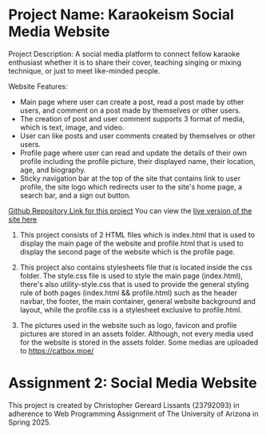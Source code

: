 # Project Name: Karaokeism Social Media Website

Project Description: A social media platform to connect fellow karaoke enthusiast whether it is to share their cover, teaching singing or mixing technique, or just to meet like-minded people.

Website Features:
- Main page where user can create a post, read a post made by other users, and comment on a post made by themselves or other users.
- The creation of post and user comment supports 3 format of media, which is text, image, and video.
- User can like posts and user comments created by themselves or other users.
- Profile page where user can read and update the details of their own profile including the profile picture, their displayed name, their location, age, and biography.
- Sticky navigation bar at the top of the site that contains link to user profile, the site logo which redirects user to the site's home page, a search bar, and a sign out button.

[Github Repository Link for this project](https://github.com/Lissants/lissants-hw2)
You can view the [live version of the site here](https://lissants.github.io/karaokeism/)


1. This project consists of 2 HTML files which is index.html that is used to display the main page of the website and profile.html that is used to display the second page of the website which is the profile page.

2. This project also contains stylesheets file that is located inside the css folder. The style.css file is used to style the main page (index.html), there's also utility-style.css that is used to provide the general styling rule of both pages (index.html && profile.html) such as the header navbar, the footer, the main container, general website background and layout, while the profile.css is a stylesheet exclusive to profile.html.

3. The pictures used in the website such as logo, favicon and profile pictures are stored in an assets folder. Although, not every media used for the website is stored in the assets folder. Some medias are uploaded to https://catbox.moe/

# Assignment 2: Social Media Website

This project is created by Christopher Gereard Lissants (23792093) in adherence to Web Programming Assignment of The University of Arizona in Spring 2025.
